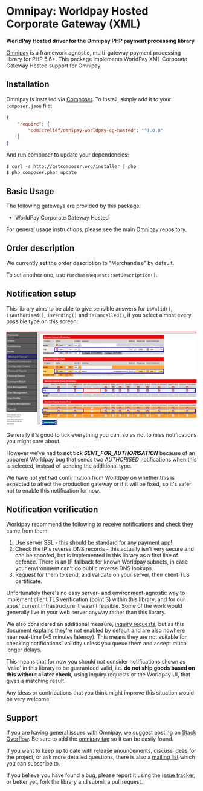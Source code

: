 # Omnipay: Worldpay Hosted Corporate Gateway (XML)

**WorldPay Hosted driver for the Omnipay PHP payment processing library**

[Omnipay](https://github.com/omnipay/omnipay) is a framework agnostic,
multi-gateway payment processing library for PHP 5.6+. This package implements WorldPay XML Corporate Gateway Hosted support for Omnipay.

## Installation

Omnipay is installed via [Composer](http://getcomposer.org/). To install, simply
add it to your `composer.json` file:

```json
{
    "require": {
        "comicrelief/omnipay-worldpay-cg-hosted": "^1.0.0"
    }
}
```

And run composer to update your dependencies:

    $ curl -s http://getcomposer.org/installer | php
    $ php composer.phar update

## Basic Usage

The following gateways are provided by this package:

* WorldPay Corporate Gateway Hosted

For general usage instructions, please see the main
[Omnipay](https://github.com/omnipay/omnipay) repository.

## Order description

We currently set the order description to "Merchandise" by default.

To set another one, use `PurchaseRequest::setDescription()`.

## Notification setup

This library aims to be able to give sensible answers for `isValid()`, `isAuthorised()`, `isPending()` and `isCancelled()`, if you select almost every possible type on this screen:

![Notification setup](./docs/Notification%20setup.png "Notification setup")

Generally it's good to tick everything you can, so as not to miss notifications you might care about.

However we've had to **not tick _SENT_FOR_AUTHORISATION_** because of an apparent Worldpay bug that sends two _AUTHORISED_ notifications when this is selected, instead of sending the additional type.

We have not yet had confirmation from Worldpay on whether this is expected to affect the production gateway or if it will be fixed, so it's safer not to enable this notification for now.

## Notification verification

Worldpay recommend the following to receive notifications and check they came from them:

1. Use server SSL - this should be standard for any payment app!
2. Check the IP's reverse DNS records - this actually isn't very secure and can be spoofed, but is implemented in this library as a first line of defence. There is an IP fallback for known Worldpay subnets, in case your environment can't do public reverse DNS lookups.
3. Request for them to send, and validate on your server, their client TLS certificate.

Unfortunately there's no easy server- and environment-agnostic way to implement client TLS verification (point 3) within this library, and for our apps' current infrastructure it wasn't feasible. Some of the work would generally live in your web server anyway rather than this library.

We also considered an additional measure, [inquiry requests](http://support.worldpay.com/support/kb/gg/corporate-gateway-guide/content/manage/inquiryrequests.htm), but as this document explains they're not enabled by default and are also nowhere near real-time (~5 minutes latency). This means they are not suitable for checking notifications' validity unless you queue them and accept much longer delays.

This means that for now you should _not_ consider notifications shown as 'valid' in this library to be guaranteed valid, i.e. **do not ship goods based on this without a later check**, using inquiry requests or the Worldpay UI, that gives a matching result.

Any ideas or contributions that you think might improve this situation would be very welcome!

## Support

If you are having general issues with Omnipay, we suggest posting on
[Stack Overflow](https://stackoverflow.com/). Be sure to add the
[omnipay tag](https://stackoverflow.com/questions/tagged/omnipay) so it can be
easily found.

If you want to keep up to date with release anouncements, discuss ideas for the
project, or ask more detailed questions, there is also a
[mailing list](https://groups.google.com/forum/#!forum/omnipay) which you can
subscribe to.

If you believe you have found a bug, please report it using the
[issue tracker](https://github.com/comicrelief/omnipay-worldpay-cg-hosted/issues), or
better yet, fork the library and submit a pull request.
